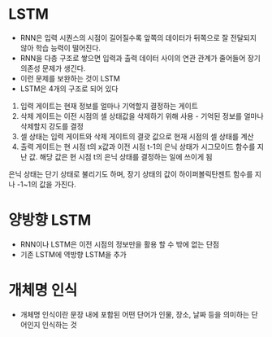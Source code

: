 # LSTM

- RNN은 입력 시퀀스의 시점이 길어질수록 앞쪽의 데이터가 뒤쪽으로 잘 전달되지 않아 학습 능력이 떨어진다.
- RNN을 다층 구조로 쌓으면 입력과 출력 데이터 사이의 연관 관계가 줄어들어 장기 의존성 문제가 생긴다.
- 이런 문제를 보완하는 것이 LSTM
- LSTM은 4개의 구조로 되어 있다
1. 입력 게이트는 현재 정보를 얼마나 기억할지 결정하는 게이트
2. 삭제 게이트는 이전 시점의 셀 상태값을 삭제하기 위해 사용 - 기억된 정보를 얼마나 삭제할지 강도를 결정
3. 셀 상태는 입력 게이트와 삭제 게이트의 결괏 값으로 현재 시점의 셀 상태를 계산
4. 출력 게이트는 현 시점 t의 x값과 이전 시점 t-1의 은닉 상태가 시그모이드 함수를 지난 값. 해당 값은 현 시점 t의 은닉 상태를 결정하는 일에 쓰이게 됨

은닉 상태는 단기 상태로 불리기도 하며, 장기 상태의 값이 하이퍼볼릭탄젠트 함수를 지나 -1~1의 값을 가진다.

# 양방향 LSTM

- RNN이나 LSTM은 이전 시점의 정보만을 활용 할 수 밖에 없는 단점
- 기존 LSTM에 역방향 LSTM을 추가

# 개체명 인식

- 개체명 인식이란 문장 내에 포함된 어떤 단어가 인물, 장소, 날짜 등을 의미하는 단어인지 인식하는 것
